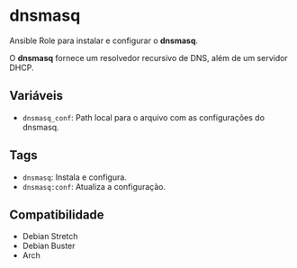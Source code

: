 # dnsmasq

Ansible Role para instalar e configurar o **dnsmasq**.

O **dnsmasq** fornece um resolvedor recursivo de DNS, além de um servidor DHCP.

## Variáveis

- `dnsmasq_conf`: Path local para o arquivo com as configurações do dnsmasq.

## Tags

- `dnsmasq`: Instala e configura.
- `dnsmasq:conf`: Atualiza a configuração.

## Compatibilidade

- Debian Stretch
- Debian Buster
- Arch
